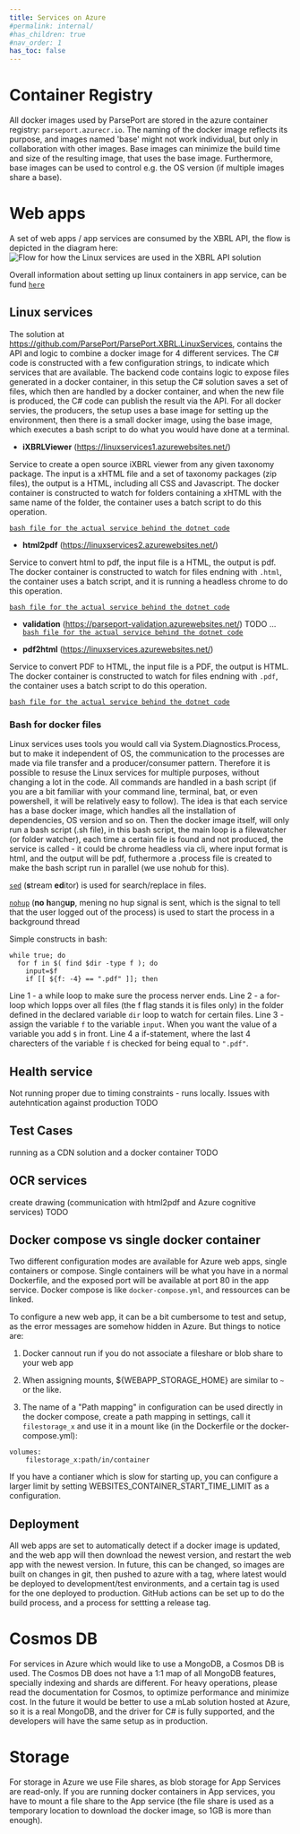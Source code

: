 ```yaml
---
title: Services on Azure
#permalink: internal/
#has_children: true
#nav_order: 1
has_toc: false
---
```


# Container Registry
All docker images used by ParsePort are stored in the azure container registry: `parseport.azurecr.io`. The naming of the docker image reflects its purpose, and images named 'base' might not work individual, but only in collaboration with other images. Base images can minimize the build time and size of the resulting image, that uses the base image. Furthermore, base images can be used to control e.g. the OS version (if multiple images share a base).


# Web apps
A set of web apps / app services are consumed by the XBRL API, the flow is depicted in the diagram here:
![Flow for how the Linux services are used in the XBRL API solution](http://www.plantuml.com/plantuml/proxy?src=https://raw.githubusercontent.com/ParsePort/ArchitecturalDocumentation/master/api-flow/linuxservices.txt?token=ANLMBL5MQKDJBT4XA4KUBLK66HG32 "Flow for how the Linux services are used in the XBRL API solution")

Overall information about setting up linux containers in app service, can be fund [`here`](https://techcommunity.microsoft.com/t5/azure-app-service/things-you-should-know-web-apps-and-linux/ba-p/392472)

## Linux services
The solution at https://github.com/ParsePort/ParsePort.XBRL.LinuxServices, contains the API and logic to combine a docker image for 4 different services. The C# code is constructed with a few configuration strings, to indicate which services that are available. The backend code contains logic to expose files generated in a docker container, in this setup the C# solution saves a set of files, which then are handled by a docker container, and when the new file is produced, the C# code can publish the result via the API.
For all docker servies, the producers, the setup uses a base image for setting up the environment, then there is a small docker image, using the base image, which executes a bash script to do what you would have done at a terminal.


* **iXBRLViewer** (https://linuxservices1.azurewebsites.net/)

Service to create a open source iXBRL viewer from any given taxonomy package. The input is a xHTML file and a set of taxonomy packages (zip files), the output is a HTML, including all CSS and Javascript. The docker container is constructed to watch for folders containing a xHTML with the same name of the folder, the container uses a batch script to do this operation.

[`bash file for the actual service behind the dotnet code`](https://github.com/ParsePort/DockerImages/blob/master/ixbrlviewerbuilder.sh)

* **html2pdf** (https://linuxservices2.azurewebsites.net/)

Service to convert html to pdf, the input file is a HTML, the output is pdf. The docker container is constructed to watch for files endning with `.html`, the container uses a batch script, and it is running a headless chrome to do this operation.

[`bash file for the actual service behind the dotnet code`](https://github.com/ParsePort/DockerImages/blob/master/watchforhtml.sh)

* **validation** (https://parseport-validation.azurewebsites.net/)
TODO
...
[`bash file for the actual service behind the dotnet code`](https://github.com/ParsePort/DockerImages/blob/master/arelle_validation.sh)

* **pdf2html** (https://linuxservices.azurewebsites.net/)

Service to convert PDF to HTML, the input file is a PDF, the output is HTML. The docker container is constructed to watch for files endning with `.pdf`, the container uses a batch script to do this operation.

[`bash file for the actual service behind the dotnet code`](https://github.com/ParsePort/DockerImages/blob/master/watchforfiles.sh)


### Bash for docker files
Linux services uses tools you would call via System.Diagnostics.Process, but to make it independent of OS, the communication to the processes are made via file transfer and a producer/consumer pattern. Therefore it is possible to resuse the Linux services for multiple purposes, without changing a lot in the code. All commands are handled in a bash script (if you are a bit familiar with your command line, terminal, bat, or even powershell, it will be relatively easy to follow). The idea is that each service has a base docker image, which handles all the installation of dependencies, OS version and so on. Then the docker image itself, will only run a bash script (.sh file), in this bash script, the main loop is a filewatcher (or folder watcher), each time a certain file is found and not produced, the service is called - it could be chrome headless via cli, where input format is html, and the output will be pdf, futhermore a .process file is created to make the bash script run in parallel (we use nohub for this).

[`sed`](https://www.gnu.org/software/sed/manual/sed.html) (**s**tream **ed**itor) is used for search/replace in files.

[`nohup`](https://linux.101hacks.com/unix/nohup-command/) (**no** **h**ang**up**, mening no hup signal is sent, which is the signal to tell that the user logged out of the process) is used to start the process in a background thread

Simple constructs in bash:
```
while true; do
  for f in $( find $dir -type f ); do
    input=$f
    if [[ ${f: -4} == ".pdf" ]]; then
```
Line 1 - a while loop to make sure the process nerver ends. Line 2 - a for-loop which lopps over all files (the f flag stands it is files only) in the folder defined in the declared variable `dir` loop to watch for certain files. Line 3 - assign the variable `f` to the variable `input`. When you want the value of a variable you add `$` in front. Line 4 a if-statement, where the last 4 charecters of the variable `f` is checked for being equal to `".pdf"`.


## Health service
Not running proper due to timing constraints - runs locally. Issues with autehntication against production
TODO

## Test Cases
running as a CDN solution and a docker container
TODO

## OCR services
create drawing (communication with html2pdf and Azure cognitive services)
TODO

## Docker compose vs single docker container
Two different configuration modes are available for Azure web apps, single containers or compose. Single containers will be what you have in a normal Dockerfile, and the exposed port will be available at port 80 in the app service. Docker compose is like `docker-compose.yml`, and ressources can be linked.

To configure a new web app, it can be a bit cumbersome to test and setup, as the error messages are somehow hidden in Azure. But things to notice are:
1) Docker cannout run if you do not associate a fileshare or blob share to your web app

2) When assigning mounts, ${WEBAPP_STORAGE_HOME} are similar to `~` or the like.

3) The name of a "Path mapping" in configuration can be used directly in the docker compose, create a path mapping in settings, call it `filestorage_x` and use it in a mount like (in the Dockerfile or the docker-compose.yml):
```
volumes:
    filestorage_x:path/in/container
```

If you have a contianer which is slow for starting up, you can configure a larger limit by setting WEBSITES_CONTAINER_START_TIME_LIMIT as a configuration.

## Deployment
All web apps are set to automatically detect if a docker image is updated, and the web app will then download the newest version, and restart the web app with the newest version. In future, this can be changed, so images are built on changes in git, then pushed to azure with a tag, where latest would be deployed to development/test environments, and a certain tag is used for the one deployed to production. GitHub actions can be set up to do the build process, and a process for settting a release tag.

# Cosmos DB
For services in Azure which would like to use a MongoDB, a Cosmos DB is used. The Cosmos DB does not have a 1:1 map of all MongoDB features, specially indexing and shards are different. For heavy operations, please read the documentation for Cosmos, to optimize performance and minimize cost.
In the future it would be better to use a mLab solution hosted at Azure, so it is a real MongoDB, and the driver for C# is fully supported, and the developers will have the same setup as in production.

# Storage
For storage in Azure we use File shares, as blob storage for App Services are read-only. If you are running docker containers in App services, you have to mount a file share to the App service (the file share is used as a temporary location to download the docker image, so 1GB is more than enough).

